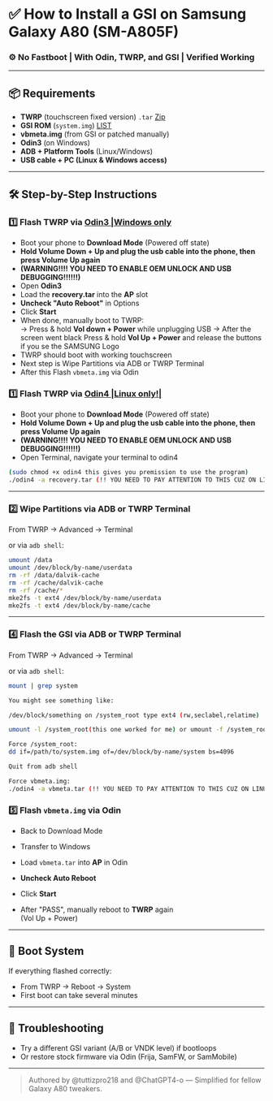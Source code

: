 
# ✅ How to Install a GSI on Samsung Galaxy A80 (SM-A805F)
### ⚙️ No Fastboot | With Odin, TWRP, and GSI | Verified Working

---

## 📦 Requirements

- **TWRP** (touchscreen fixed version) `.tar` [Zip](https://drive.google.com/file/d/1F5k4Kf-Mur5cgJOaHGBoIhAz5V4a6P_f/view)
- **GSI ROM** (`system.img`) [LIST](https://github.com/TrebleDroid/treble_experimentations/wiki/Generic-System-Image-%28GSI%29-list)
- **vbmeta.img** (from GSI or patched manually)
- **Odin3** (on Windows)
- **ADB + Platform Tools** (Linux/Windows)
- **USB cable + PC (Linux & Windows access)**

---

## 🛠️ Step-by-Step Instructions

### 1️⃣ Flash TWRP via [Odin3 |Windows only](https://odindownload.com)

- Boot your phone to **Download Mode** (Powered off state)
- **Hold Volume Down + Up and plug the usb cable into the phone, then press Volume Up again**
- **(WARNING!!!! YOU NEED TO ENABLE OEM UNLOCK AND USB DEBUGGING!!!!!!)**
- Open **Odin3**
- Load the **recovery.tar** into the **AP** slot
- **Uncheck "Auto Reboot"** in Options
- Click **Start**
- When done, manually boot to TWRP:  
  → Press & hold **Vol down + Power** while unplugging USB
  → After the screen went black  Press & hold **Vol Up + Power** and release the buttons if you se the SAMSUNG Logo
- TWRP should boot with working touchscreen
- Next step is Wipe Partitions via ADB or TWRP Terminal
- After this Flash `vbmeta.img` via Odin

### 1️⃣ Flash TWRP via [Odin4 |Linux only!|](https://github.com/Adrilaw/OdinV4) 
- Boot your phone to **Download Mode** (Powered off state)
- **Hold Volume Down + Up and plug the usb cable into the phone, then press Volume Up again**
- **(WARNING!!!! YOU NEED TO ENABLE OEM UNLOCK AND USB DEBUGGING!!!!!!)**
- Open Terminal, navigate your terminal to odin4

```sh
(sudo chmod +x odin4 this gives you premission to use the program)
./odin4 -a recovery.tar (!! YOU NEED TO PAY ATTENTION TO THIS CUZ ON LINUX THERE IS NO UNCHECK AUTO REBOOT!!, after the flash was finished, instantly hold Volume Up + Power, it's should boot into twrp)
```

---

### 2️⃣ Wipe Partitions via ADB or TWRP Terminal
From TWRP → Advanced → Terminal  

or via `adb shell`:

```sh
umount /data
umount /dev/block/by-name/userdata
rm -rf /data/dalvik-cache
rm -rf /cache/dalvik-cache
rm -rf /cache/*
mke2fs -t ext4 /dev/block/by-name/userdata
mke2fs -t ext4 /dev/block/by-name/cache
```

---

### 4️⃣ Flash the GSI via ADB or TWRP Terminal
From TWRP → Advanced → Terminal  

or via `adb shell`:

```sh
mount | grep system

You might see something like:

/dev/block/something on /system_root type ext4 (rw,seclabel,relatime)

umount -l /system_root(this one worked for me) or umount -f /system_root

Force /system_root:
dd if=/path/to/system.img of=/dev/block/by-name/system bs=4096

Quit from adb shell

Force vbmeta.img:
./odin4 -a vbmeta.tar (!! YOU NEED TO PAY ATTENTION TO THIS CUZ ON LINUX THERE IS NO UNCHECK AUTO REBOOT!!, after the flash was finished, instantly hold Volume Up + Power, it's should boot into twrp)
```

### 5️⃣ Flash `vbmeta.img` via Odin

- Back to Download Mode

- Transfer to Windows
- Load `vbmeta.tar` into **AP** in Odin
- **Uncheck Auto Reboot**
- Click **Start**
- After "PASS", manually reboot to **TWRP** again  
  (Vol Up + Power)

---

## 🔁 Boot System

If everything flashed correctly:

- From TWRP → Reboot → System
- First boot can take several minutes

---

## 🧨 Troubleshooting

- Try a different GSI variant (A/B or VNDK level) if bootloops
- Or restore stock firmware via Odin (Frija, SamFW, or SamMobile)

---

> Authored by @tuttizpro218 and @ChatGPT4-o — Simplified for fellow Galaxy A80 tweakers.
